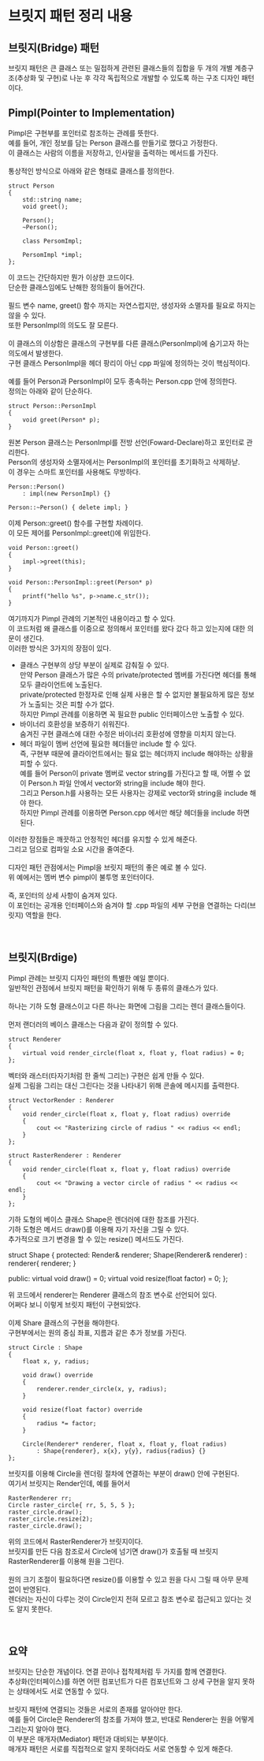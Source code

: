 # 브릿지 패턴 정리 내용

## 브릿지(Bridge) 패턴
브릿지 패턴은 큰 클래스 또는 밀접하게 관련된 클래스들의 집합을 두 개의 개별 계층구조(추상화 및 구현)로 나눈 후 각각 독립적으로 개발할 수 있도록 하는 구조 디자인 패턴이다.
<br>

## Pimpl(Pointer to Implementation)
Pimpl은 구현부를 포인터로 참조하는 관례를 뜻한다.
<br>
예를 들어, 개인 정보를 담는 Person 클래스를 만들기로 했다고 가정한다.
<br>
이 클래스는 사람의 이름을 저장하고, 인사말을 출력하는 메서드를 가진다.
<br>
<br>
통상적인 방식으로 아래와 같은 형태로 클래스를 정의한다.

```
struct Person
{
    std::string name;
    void greet();
    
    Person();
    ~Person();
    
    class PersomImpl;
    
    PersomImpl *impl;
};
```

이 코드는 간단하지만 뭔가 이상한 코드이다.
<br>
단순한 클래스임에도 난해한 정의들이 들어간다.
<br>
<br>
필드 변수 name, greet() 함수 까지는 자연스럽지만, 생성자와 소멸자를 필요로 하지는 않을 수 있다.
<br>
또한 PersonImpl의 의도도 잘 모른다.
<br>
<br>
이 클래스의 이상함은 클래스의 구현부를 다른 클래스(PersonImpl)에 숨기고자 하는 의도에서 발생한다.
<br>
구현 클래스 PersonImpl을 헤더 팡리이 아닌 cpp 파일에 정의하는 것이 핵심적이다.
<br>
<br>
예를 들어 Person과 PersonImpl이 모두 종속하는 Person.cpp 안에 정의한다.
<br>
정의는 아래와 같이 단순하다.

```
struct Person::PersonImpl
{
    void greet(Person* p);
}
```

원본 Person 클래스는 PersonImpl를 전방 선언(Foward-Declare)하고 포인터로 관리한다.
<br>
Person의 생성자와 소멸자에서는 PersonImpl의 포인터를 초기화하고 삭제하낟.
<br>
이 경우는 스마트 포인터를 사용해도 무방하다.

```
Person::Person() 
    : impl(new PersonImpl) {}
    
Person::~Person() { delete impl; }
```

이제 Person::greet() 함수를 구현할 차례이다.
<br>
이 모든 제어를 PersonImpl::greet()에 위임한다.

```
void Person::greet()
{
    impl->greet(this);
}

void Person::PersonImpl::greet(Person* p)
{
    printf("hello %s", p->name.c_str());
}
```

여기까지가 Pimpl 관례의 기본적인 내용이라고 할 수 있다.
<br>
이 코드처럼 왜 클래스를 이중으로 정의해서 포인터를 왔다 갔다 하고 있는지에 대한 의문이 생긴다.
<br>
이러한 방식은 3가지의 장점이 있다.

- 클래스 구현부의 상당 부분이 실제로 감춰질 수 있다.<br>만약 Person 클래스가 많은 수의 private/protected 멤버를 가진다면 헤더를 통해 모두 클라이언트에 노출된다.<br>private/protected 한정자로 인해 실제 사용은 할 수 없지만 불필요하게 많은 정보가 노출되는 것은 피할 수가 없다.<br>하지만 Pimpl 관례를 이용하면 꼭 필요한 public 인터페이스만 노출할 수 있다.
- 바이너리 호환성을 보증하기 쉬워진다.<br>숨겨진 구현 클래스에 대한 수정은 바이너리 호환성에 영향을 미치지 않는다.
- 헤더 파일이 멤버 선언에 필요한 헤더들만 include 할 수 있다.<br>즉, 구현부 때문에 클라이언트에서는 필요 없는 헤더까지 include 해야하는 상황을 피할 수 있다.<br>예를 들어 Person이 private 멤버로 vector string를 가진다고 할 때, 어쩔 수 없이 Person.h 파일 안에서 vector와 string을 include 해야 한다.<br>그리고 Person.h를 사용하는 모든 사용자는 강제로 vector와 string을 include 해야 한다.<br>하지만 Pimpl 관례를 이용하면 Person.cpp 에서만 해당 헤더들을 include 하면 된다.

이러한 장점들은 깨끗하고 안정적인 헤더를 유지할 수 있게 해준다.
<br>
그리고 덤으로 컴파일 소요 시간을 줄여준다.
<br>
<br>
디자인 패턴 관점에서는 Pimpl을 브릿지 패턴의 좋은 예로 볼 수 있다.
<br>
위 예에서는 멤버 변수 pimpl이 불투명 포인터이다.
<br>
<br>
즉, 포인터의 상세 사항이 숨겨져 있다.
<br>
이 포인터는 공개용 인터페이스와 숨겨야 할 .cpp 파일의 세부 구현을 연결하는 다리(브릿지) 역할을 한다.

<br>

## 브릿지(Brdige)
Pimpl 관례는 브릿지 디자인 패턴의 특별한 예일 뿐이다.
<br>
일반적인 관점에서 브릿지 패턴을 확인하기 위해 두 종류의 클래스가 있다.
<br>
<br>
하나는 기하 도형 클래스이고 다른 하나는 화면에 그림을 그리는 렌더 클래스들이다.
<br>
<br>
먼저 랜더러의 베이스 클래스는 다음과 같이 정의할 수 있다.

```
struct Renderer
{
    virtual void render_circle(float x, float y, float radius) = 0;
};
```
벡터와 래스터(타자기처럼 한 줄씩 그리는) 구현은 쉽게 만들 수 있다.
<br>
실제 그림을 그리는 대신 그린다는 것을 나타내기 위해 콘솔에 메시지를 출력한다.

```
struct VectorRender : Renderer
{
    void render_circle(float x, float y, float radius) override
    {
        cout << "Rasterizing circle of radius " << radius << endl;
    }
};

struct RasterRenderer : Renderer
{
    void render_circle(float x, float y, float radius) override
    {
        cout << "Drawing a vector circle of radius " << radius << endl;
    }
};
```

기하 도형의 베이스 클래스 Shape은 렌더러에 대한 참조를 가진다.
<br>
기하 도형은 메서드 draw()를 이용해 자기 자신을 그릴 수 있다.
<br>
추가적으로 크기 변경을 할 수 있는 resize() 메서드도 가진다.

struct Shape
{
protected:
    Render& renderer;
    Shape(Renderer& renderer) : renderer{ renderer; }
    
public:
    virtual void draw() = 0;
    virtual void resize(float factor) = 0;
};

위 코드에서 renderer는 Renderer 클래스의 참조 변수로 선언되어 있다.
<br>
어쩌다 보니 이렇게 브릿지 패턴이 구현되었다.
<br>
<br>
이제 Share 클래스의 구현을 해야한다.
<br>
구현부에서는 원의 중심 좌표, 지름과 같은 추가 정보를 가진다.

```
struct Circle : Shape
{
    float x, y, radius;
    
    void draw() override
    {
        renderer.render_circle(x, y, radius);
    }
    
    void resize(float factor) override
    {
        radius *= factor;
    }
    
    Circle(Renderer* renderer, float x, float y, float radius)
        : Shape{renderer}, x{x}, y{y}, radius{radius} {}
};
```

브릿지를 이용해 Circle을 렌더링 절차에 연결하는 부분이 draw() 안에 구현된다.
<br>
여기서 브릿지는 Render인데, 예를 들어서

```
RasterRenderer rr;
Circle raster_circle{ rr, 5, 5, 5 };
raster_circle.draw();
raster_circle.resize(2);
raster_circle.draw();
```

위의 코드에서 RasterRenderer가 브릿지이다.
<br>
브릿지를 만든 다음 참조로서 Circle에 넘기면 draw()가 호출될 때 브릿지 RasterRenderer를 이용해 원을 그린다.
<br>
<br>
원의 크기 조절이 필요하다면 resize()를 이용할 수 있고 원을 다시 그릴 때 아무 문제 없이 반영된다.
<br>
렌더러는 자신이 다루는 것이 Circle인지 전혀 모르고 참조 변수로 접근되고 있다는 것도 알지 못한다.

<br>

## 요약
브릿지는 단순한 개념이다. 연결 끈이나 접착제처럼 두 가지를 함께 연결한다.
<br>
추상화(인터페이스)를 하면 어떤 컴포넌트가 다른 컴포넌트와 그 상세 구현을 알지 못하는 상태에서도 서로 연동할 수 있다.
<br>
<br>
브릿지 패턴에 연결되는 것들은 서로의 존재를 알아야만 한다.
<br>
예를 들어 Circle은 Renderer의 참조를 가져야 했고, 반대로 Renderer는 원을 어떻게 그리는지 알아야 했다.
<br>
이 부분은 매개자(Mediator) 패턴과 대비되는 부분이다.
<br>
매개자 패턴은 서로를 직접적으로 알지 못하더라도 서로 연동할 수 있게 해준다.




  



  
  
